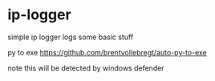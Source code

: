 # ip-logger
simple ip logger  logs some basic stuff

py to exe https://github.com/brentvollebregt/auto-py-to-exe

note this will be detected by windows defender
